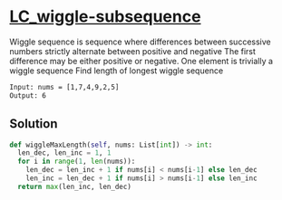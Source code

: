 # [LC_wiggle-subsequence](https://leetcode.com/problems/wiggle-subsequence)

Wiggle sequence is sequence where differences between successive numbers strictly alternate between positive and negative
The first difference may be either positive or negative. One element is trivially a wiggle sequence
Find length of longest wiggle sequence

```txt
Input: nums = [1,7,4,9,2,5]
Output: 6
```

## Solution

```py
def wiggleMaxLength(self, nums: List[int]) -> int:
  len_dec, len_inc = 1, 1
  for i in range(1, len(nums)):
    len_dec = len_inc + 1 if nums[i] < nums[i-1] else len_dec
    len_inc = len_dec + 1 if nums[i] > nums[i-1] else len_inc
  return max(len_inc, len_dec)
```
